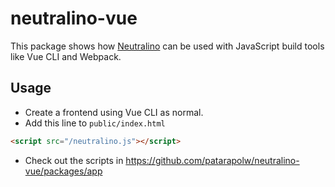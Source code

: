 # neutralino-vue

This package shows how [Neutralino](https://github.com/neutralinojs/neutralinojs) can be used with JavaScript build tools like Vue CLI and Webpack.

## Usage

- Create a frontend using Vue CLI as normal.
- Add this line to `public/index.html`

```html
<script src="/neutralino.js"></script>
```

- Check out the scripts in <https://github.com/patarapolw/neutralino-vue/packages/app>
